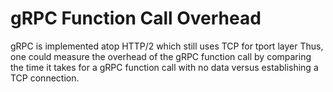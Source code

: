 # gRPC Function Call Overhead

gRPC is implemented atop HTTP/2 which still uses TCP for tport layer
Thus, one could measure the overhead of the gRPC function call by comparing the
time it takes for a gRPC function call with no data versus establishing a TCP
connection.